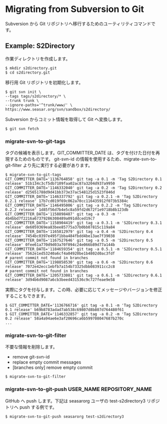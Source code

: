 # Migrating from Subversion to Git

Subversion から Git リポジトリへ移行するためのユーティリティコマンドです。

## Example: S2Directory

作業ディレクトリを作成します。

```
$ mkdir s2directory.git
$ cd s2directory.git
```

移行用 Git リポジトリを初期化します。

```
$ git svn init \
--tags tags/s2directory/* \
--trunk trunk \
--ignore-paths='^trunk/www/' \
https://www.seasar.org/svn/sandbox/s2directory/
```

Subversion からコミット情報を取得して Git へ変換します。

```
$ git svn fetch
```

### migrate-svn-to-git-tags

タグの候補を表示します。GIT_COMMITTER_DATE は、タグを付けた日付を再現するためのものです。
git-svn-id の情報を使用するため、migrate-svn-to-git-filter より先に実行する必要があります。

```
$ migrate-svn-to-git-tags
GIT_COMMITTER_DATE='1136764858' git tag -a 0.1 -m 'Tag S2Directory 0.1 release' 51b134c3cf5db7109faa02ac87a3204d937a9950
GIT_COMMITTER_DATE='1146332040' git tag -a 0.2 -m 'Tag S2Directory 0.2 release' d25651788d9d41bb373e37ac548125d1523f846d
GIT_COMMITTER_DATE='1146337792' git tag -a 0.2.1 -m 'Tag S2Directory 0.2.1 release' 17b7cd019f69c062a70cc116435912f073b5384c
GIT_COMMITTER_DATE='1146495006' git tag -a 0.2.2 -m 'Tag S2Directory 0.2.2 release' 1d85f56d7b4e5c8a59fd2d672f1e9718b8b123db
GIT_COMMITTER_DATE='1158898487' git tag -a 0.3 -m '' 4b4bbd7f2216a67379286308489a091ddced19c7
GIT_COMMITTER_DATE='1158904419' git tag -a 0.3.1 -m 'S2Directory 0.3.1 release' de6059369ea83bee85775a37b0bb07815c119a84
GIT_COMMITTER_DATE='1165812979' git tag -a 0.4 -m 'S2Directory 0.4 release' 7454bc0397e495f1bba484fbdd4be13ae7f39038
GIT_COMMITTER_DATE='1167527646' git tag -a 0.5 -m 'S2Directory 0.5 release' 0fee61a770d9d03a70f094c24e066b89d77a144b
GIT_COMMITTER_DATE='1184659354' git tag -a 0.5.1 -m 'S2Directory 0.5.1 release' 7562e1ed53240a6cf4a04920be1b4802d0ac3fdf
# parent commit not found in branches
GIT_COMMITTER_DATE='1198858530' git tag -a 0.6 -m 'S2Directory 0.6 release' 7072e42ecc1ebfb7a154b73325dbb083911cc2c8
# parent commit not found in branches
GIT_COMMITTER_DATE='1205733081' git tag -a 0.6.1 -m 'S2Directory 0.6.1 release' 3d94b6d9087a6cb3beed431536c9c727feae9e58
```

実際にタグを付与します。この時、必要に応じてメッセージやバージョンを修正することもできます。

```
$ GIT_COMMITTER_DATE='1136766716' git tag -a 0.1 -m 'Tag S2Directory 0.1 release' b69b8783adad7ab538c69807d8b807d764480f61
$ GIT_COMMITTER_DATE='1146332857' git tag -a 0.2 -m 'Tag S2Directory 0.2 release' 58a4a94ae6e3af20696ca6b599708047687b270c
...
```

### migrate-svn-to-git-filter

不要な情報を削除します。

* remove git-svn-id
* replace empty commit messages
* [branches only] remove empty commit

```
$ migrate-svn-to-git-filter
```

### migrate-svn-to-git-push USER_NAME REPOSITORY_NAME

GitHub へ push します。下記は seasarorg ユーザの test-s2directory3 リポジトリへ push する例です。

```
$ migrate-svn-to-git-push seasarorg test-s2directory3
```

